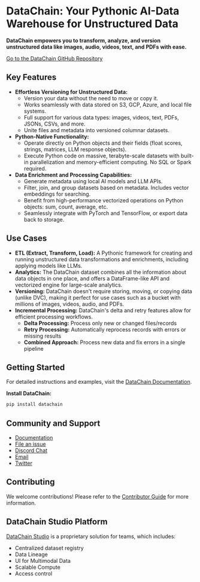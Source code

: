 # DataChain: Your Pythonic AI-Data Warehouse for Unstructured Data

**DataChain empowers you to transform, analyze, and version unstructured data like images, audio, videos, text, and PDFs with ease.**

[Go to the DataChain GitHub Repository](https://github.com/iterative/datachain)

## Key Features

*   **Effortless Versioning for Unstructured Data:**
    *   Version your data without the need to move or copy it.
    *   Works seamlessly with data stored on S3, GCP, Azure, and local file systems.
    *   Full support for various data types: images, videos, text, PDFs, JSONs, CSVs, and more.
    *   Unite files and metadata into versioned columnar datasets.
*   **Python-Native Functionality:**
    *   Operate directly on Python objects and their fields (float scores, strings, matrices, LLM response objects).
    *   Execute Python code on massive, terabyte-scale datasets with built-in parallelization and memory-efficient computing. No SQL or Spark required.
*   **Data Enrichment and Processing Capabilities:**
    *   Generate metadata using local AI models and LLM APIs.
    *   Filter, join, and group datasets based on metadata. Includes vector embeddings for searching.
    *   Benefit from high-performance vectorized operations on Python objects: sum, count, average, etc.
    *   Seamlessly integrate with PyTorch and TensorFlow, or export data back to storage.

## Use Cases

*   **ETL (Extract, Transform, Load):** A Pythonic framework for creating and running unstructured data transformations and enrichments, including applying models like LLMs.
*   **Analytics:** The DataChain dataset combines all the information about data objects in one place, and offers a DataFrame-like API and vectorized engine for large-scale analytics.
*   **Versioning:** DataChain doesn't require storing, moving, or copying data (unlike DVC), making it perfect for use cases such as a bucket with millions of images, videos, audio, and PDFs.
*   **Incremental Processing:** DataChain's delta and retry features allow for efficient processing workflows.
    *   **Delta Processing:** Process only new or changed files/records
    *   **Retry Processing:** Automatically reprocess records with errors or missing results
    *   **Combined Approach:** Process new data and fix errors in a single pipeline

## Getting Started

For detailed instructions and examples, visit the [DataChain Documentation](https://docs.datachain.ai/).

**Install DataChain:**

```bash
pip install datachain
```

## Community and Support

*   [Documentation](https://docs.datachain.ai/)
*   [File an issue](https://github.com/iterative/datachain/issues)
*   [Discord Chat](https://dvc.org/chat)
*   [Email](mailto:support@dvc.org)
*   [Twitter](https://twitter.com/DVCorg)

## Contributing

We welcome contributions! Please refer to the [Contributor Guide](https://docs.datachain.ai/contributing) for more information.

## DataChain Studio Platform

[DataChain Studio](https://studio.datachain.ai/) is a proprietary solution for teams, which includes:

*   Centralized dataset registry
*   Data Lineage
*   UI for Multimodal Data
*   Scalable Compute
*   Access control